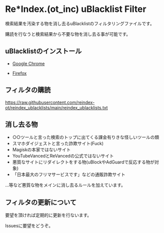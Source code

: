 # Re*Index.(ot_inc) uBlacklist Filter
検索結果を汚染する物を消し去るuBlacklistのフィルタリングファイルです。

購読を行なうと検索結果から不要な物を消し去る事が可能です。
## uBlacklistのインストール
- [Google Chrome](https://chrome.google.com/webstore/detail/ublacklist/pncfbmialoiaghdehhbnbhkkgmjanfhe?hl=ja)

- [Firefox](https://addons.mozilla.org/ja/firefox/addon/ublacklist/)
## フィルタの購読
https://raw.githubusercontent.com/reindex-ot/reindex_ublacklists/main/reindex_ublacklists.txt
## 消し去る物
- ○○ツールと言った検索のトップに出てくる課金有りきな怪しいツールの類
- スマホダイジェストと言った詐欺サイト(Fuck)
- Magiskの本家ではないサイト
- YouTubeVancedとReVancedの公式ではないサイト
- 悪質なサイトにリダイレクトをする物(uBlockやAdGuardで反応する物が対象)
- 「日本最大のフリマサービスです」などの通販詐欺サイト


...等など悪質な物をメインに消し去るルールを加えています。
## フィルタの更新について
要望を頂ければ定期的に更新を行ないます。

Issuesに要望をどうぞ。
